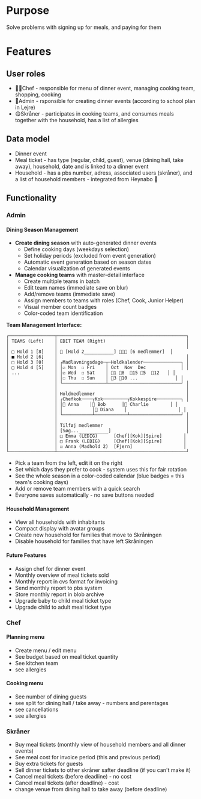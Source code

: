 # Purpose

Solve problems with signing up for meals, and paying for them

# Features

## User roles
- 👩‍🍳Chef  - responsible for menu of dinner event, managing cooking team, shopping, cooking
- 🤖Admin - rsponsible for creating dinner events (according to school plan in Lejre)
- 😋Skråner - participates in cooking teams, and consumes meals together with the household, has a list of allergies

## Data model
- Dinner event
- Meal ticket - has type (regular, child, guest), venue (dining hall, take away),  household, date and is linked to a dinner event
- Household - has a pbs number, adress, associated users (skråner), and a list of household members - integrated from Heynabo 🤖

## Functionality

### Admin

#### Dining Season Management
- **Create dining season** with auto-generated dinner events
  - Define cooking days (weekdays selection)
  - Set holiday periods (excluded from event generation)
  - Automatic event generation based on season dates
  - Calendar visualization of generated events
- **Manage cooking teams** with master-detail interface
  - Create multiple teams in batch
  - Edit team names (immediate save on blur)
  - Add/remove teams (immediate save)
  - Assign members to teams with roles (Chef, Cook, Junior Helper)
  - Visual member count badges
  - Color-coded team identification

**Team Management Interface:**
```
┌─────────────────┬────────────────────────────────────────────────┐
│ TEAMS (Left)    │ EDIT TEAM (Right)                              │
│                 │                                                │
│ □ Hold 1 [8]    │ 🍳 [Hold 2___________] 👤👤👤 [6 medlemmer]  │
│ ■ Hold 2 [6]    │                                                │
│ □ Hold 3 [0]    │ ┌Madlavningsdage─┬─Holdkalender──────────────┐ │
│ □ Hold 4 [5]    │ │☑ Mon  ☐ Fri    │ Oct  Nov  Dec             │ │
│ ...             │ │☑ Wed  ☐ Sat    │ 🔵1 🔵8  🔵15 🔵5  🔵12   │ │
│                 │ │☐ Thu  ☐ Sun    │ 🔵3 🔵10 ...              │ │
│                 │ └────────────────┴───────────────────────────┘ │
│                 │                                                │
│                 │ Holdmedlemmer                                  │
│                 │ ┌Chefkok────┬Kok─────────┬Kokkespire─────────┐ │
│                 │ │👤 Anna    │👤 Bob      │👤 Charlie        │ │
│                 │ │           │👤 Diana    │                   │ │
│                 │ └───────────┴────────────┴───────────────────┘ │
│                 │                                                │
│                 │ Tilføj medlemmer                               │
│                 │ [Søg...___________]                            │
│                 │ □ Emma (LEDIG)      [Chef][Kok][Spire]        │
│                 │ □ Frank (LEDIG)     [Chef][Kok][Spire]        │
│                 │ ☑ Anna (Madhold 2)  [Fjern]                   │
└─────────────────┴────────────────────────────────────────────────┘
```
- Pick a team from the left, edit it on the right
- Set which days they prefer to cook - system uses this for fair rotation
- See the whole season in a color-coded calendar (blue badges = this team's cooking days)
- Add or remove team members with a quick search
- Everyone saves automatically - no save buttons needed

#### Household Management
- View all households with inhabitants
- Compact display with avatar groups
- Create new household for families that move to Skråningen
- Disable household for families that have left Skråningen

#### Future Features
- Assign chef for dinner event
- Monthly overview of meal tickets sold
- Monthly report in cvs format for invoicing
- Send monthly report to pbs system
- Store monthly report in blob archive
- Upgrade baby to child meal ticket type
- Upgrade child to adult meal ticket type

### Chef
#### Planning menu
- Create menu / edit menu
- See budget based on meal ticket quantity
- See kitchen team 
- see allergies

#### Cooking menu
- See number of dining guests
- see split for dining hall / take away - numbers and perentages
- see cancellations
- see allergies 

### Skråner
- Buy meal tickets (monthly view of household members and all dinner events) 
- See meal cost for invoice period (this and previous period)
- Buy extra tickets for guests
- Sell dinner tickets to other skråner safter deadline (if you can't make it)
- Cancel meal tickets (before deadline) - no cost
- Cancel meal tickets (after deadline) - cost
- change venue from dining hall to take away (before deadline)
